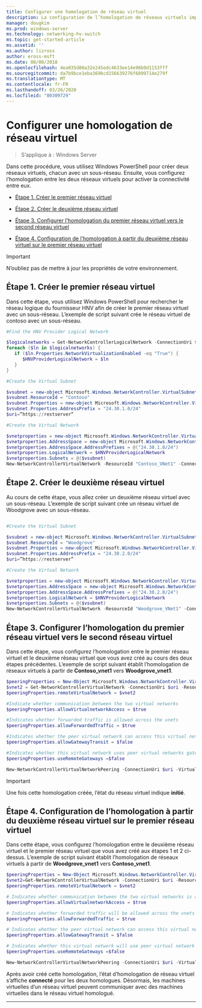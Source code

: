 ```yaml
---
title: Configurer une homologation de réseau virtuel
description: La configuration de l’homologation de réseaux virtuels implique la création de deux réseaux virtuels qui sont homologués.
manager: dougkim
ms.prod: windows-server
ms.technology: networking-hv-switch
ms.topic: get-started-article
ms.assetid: ''
ms.author: lizross
author: eross-msft
ms.date: 08/08/2018
ms.openlocfilehash: 4ea035d80a32e245edc4633ee14e98b9d1153fff
ms.sourcegitcommit: da7b9bce1eba369bcd156639276f6899714e279f
ms.translationtype: MT
ms.contentlocale: fr-FR
ms.lasthandoff: 03/26/2020
ms.locfileid: "80309729"
---
```

# <a name="configure-virtual-network-peering"></a>Configurer une homologation de réseau virtuel

>S’applique à : Windows Server

Dans cette procédure, vous utilisez Windows PowerShell pour créer deux réseaux virtuels, chacun avec un sous-réseau. Ensuite, vous configurez l’homologation entre les deux réseaux virtuels pour activer la connectivité entre eux.

- [Étape 1. Créer le premier réseau virtuel](#step-1-create-the-first-virtual-network)

- [Étape 2. Créer le deuxième réseau virtuel](#step-2-create-the-second-virtual-network)

- [Étape 3. Configurer l’homologation du premier réseau virtuel vers le second réseau virtuel](#step-3-configure-peering-from-the-first-virtual-network-to-the-second-virtual-network)

- [Étape 4. Configuration de l’homologation à partir du deuxième réseau virtuel sur le premier réseau virtuel](#step-4-configure-peering-from-the-second-virtual-network-to-the-first-virtual-network)


>[!IMPORTANT]
>N’oubliez pas de mettre à jour les propriétés de votre environnement.

## <a name="step-1-create-the-first-virtual-network"></a>Étape 1. Créer le premier réseau virtuel

Dans cette étape, vous utilisez Windows PowerShell pour rechercher le réseau logique du fournisseur HNV afin de créer le premier réseau virtuel avec un sous-réseau. L’exemple de script suivant crée le réseau virtuel de contoso avec un sous-réseau.

``` PowerShell
#Find the HNV Provider Logical Network  

$logicalnetworks = Get-NetworkControllerLogicalNetwork -ConnectionUri $uri  
foreach ($ln in $logicalnetworks) {  
   if ($ln.Properties.NetworkVirtualizationEnabled -eq "True") {  
      $HNVProviderLogicalNetwork = $ln  
   }  
}   

#Create the Virtual Subnet  

$vsubnet = new-object Microsoft.Windows.NetworkController.VirtualSubnet  
$vsubnet.ResourceId = "Contoso"  
$vsubnet.Properties = new-object Microsoft.Windows.NetworkController.VirtualSubnetProperties  
$vsubnet.Properties.AddressPrefix = "24.30.1.0/24"
$uri=”https://restserver”  

#Create the Virtual Network  

$vnetproperties = new-object Microsoft.Windows.NetworkController.VirtualNetworkProperties  
$vnetproperties.AddressSpace = new-object Microsoft.Windows.NetworkController.AddressSpace  
$vnetproperties.AddressSpace.AddressPrefixes = @("24.30.1.0/24")  
$vnetproperties.LogicalNetwork = $HNVProviderLogicalNetwork  
$vnetproperties.Subnets = @($vsubnet)  
New-NetworkControllerVirtualNetwork -ResourceId "Contoso_VNet1" -ConnectionUri $uri -Properties $vnetproperties
```

## <a name="step-2-create-the-second-virtual-network"></a>Étape 2. Créer le deuxième réseau virtuel

Au cours de cette étape, vous allez créer un deuxième réseau virtuel avec un sous-réseau. L’exemple de script suivant crée un réseau virtuel de Woodgrove avec un sous-réseau.

``` PowerShell

#Create the Virtual Subnet  

$vsubnet = new-object Microsoft.Windows.NetworkController.VirtualSubnet  
$vsubnet.ResourceId = "Woodgrove"  
$vsubnet.Properties = new-object Microsoft.Windows.NetworkController.VirtualSubnetProperties  
$vsubnet.Properties.AddressPrefix = "24.30.2.0/24"  
$uri=”https://restserver”

#Create the Virtual Network  

$vnetproperties = new-object Microsoft.Windows.NetworkController.VirtualNetworkProperties  
$vnetproperties.AddressSpace = new-object Microsoft.Windows.NetworkController.AddressSpace  
$vnetproperties.AddressSpace.AddressPrefixes = @("24.30.2.0/24")  
$vnetproperties.LogicalNetwork = $HNVProviderLogicalNetwork  
$vnetproperties.Subnets = @($vsubnet)  
New-NetworkControllerVirtualNetwork -ResourceId "Woodgrove_VNet1" -ConnectionUri $uri -Properties $vnetproperties
```

## <a name="step-3-configure-peering-from-the-first-virtual-network-to-the-second-virtual-network"></a>Étape 3. Configurer l’homologation du premier réseau virtuel vers le second réseau virtuel

Dans cette étape, vous configurez l’homologation entre le premier réseau virtuel et le deuxième réseau virtuel que vous avez créé au cours des deux étapes précédentes. L’exemple de script suivant établit l’homologation de réseaux virtuels à partir de **Contoso_vnet1** vers **Woodgrove_vnet1**.

```PowerShell
$peeringProperties = New-Object Microsoft.Windows.NetworkController.VirtualNetworkPeeringProperties
$vnet2 = Get-NetworkControllerVirtualNetwork -ConnectionUri $uri -ResourceId "Woodgrove_VNet1"
$peeringProperties.remoteVirtualNetwork = $vnet2

#Indicate whether communication between the two virtual networks
$peeringProperties.allowVirtualnetworkAccess = $true

#Indicates whether forwarded traffic is allowed across the vnets
$peeringProperties.allowForwardedTraffic = $true

#Indicates whether the peer virtual network can access this virtual networks gateway
$peeringProperties.allowGatewayTransit = $false

#Indicates whether this virtual network uses peer virtual networks gateway
$peeringProperties.useRemoteGateways =$false

New-NetworkControllerVirtualNetworkPeering -ConnectionUri $uri -VirtualNetworkId “Contoso_vnet1” -ResourceId “ContosotoWoodgrove” -Properties $peeringProperties

```

>[!IMPORTANT]
>Une fois cette homologation créée, l’état du réseau virtuel indique **initié**.

## <a name="step-4-configure-peering-from-the-second-virtual-network-to-the-first-virtual-network"></a>Étape 4. Configuration de l’homologation à partir du deuxième réseau virtuel sur le premier réseau virtuel

Dans cette étape, vous configurez l’homologation entre le deuxième réseau virtuel et le premier réseau virtuel que vous avez créé aux étapes 1 et 2 ci-dessus. L’exemple de script suivant établit l’homologation de réseaux virtuels à partir de **Woodgrove_vnet1** vers **Contoso_vnet1**.

```PowerShell
$peeringProperties = New-Object Microsoft.Windows.NetworkController.VirtualNetworkPeeringProperties 
$vnet2=Get-NetworkControllerVirtualNetwork -ConnectionUri $uri -ResourceId "Contoso_VNet1"
$peeringProperties.remoteVirtualNetwork = $vnet2 

# Indicates whether communication between the two virtual networks is allowed 
$peeringProperties.allowVirtualnetworkAccess = $true 

# Indicates whether forwarded traffic will be allowed across the vnets
$peeringProperties.allowForwardedTraffic = $true 

# Indicates whether the peer virtual network can access this virtual network's gateway
$peeringProperties.allowGatewayTransit = $false 

# Indicates whether this virtual network will use peer virtual network's gateway
$peeringProperties.useRemoteGateways =$false 

New-NetworkControllerVirtualNetworkPeering -ConnectionUri $uri -VirtualNetworkId “Woodgrove_vnet1” -ResourceId “WoodgrovetoContoso” -Properties $peeringProperties 

```

Après avoir créé cette homologation, l’état d’homologation de réseau virtuel s’affiche **connecté** pour les deux homologues. Désormais, les machines virtuelles d’un réseau virtuel peuvent communiquer avec des machines virtuelles dans le réseau virtuel homologué.

---